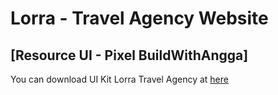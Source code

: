 # Lorra - Travel Agency Website

## [Resource UI - Pixel BuildWithAngga]

You can download UI Kit Lorra Travel Agency at [here](https://pixel.buildwithangga.com/details/lorra-travel)
